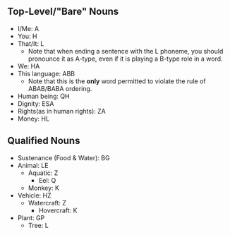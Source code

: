 ## Top-Level/"Bare" Nouns

- I/Me: A
- You: H
- That/It: L
	- Note that when ending a sentence with the L phoneme, you should pronounce it as A-type, even if it is playing a B-type role in a word.
- We: HA
- This language: ABB
	- Note that this is the **only** word permitted to violate the rule of ABAB/BABA ordering.
- Human being: QH
- Dignity: ESA
- Rights(as in human rights): ZA
- Money: HL

## Qualified Nouns

- Sustenance (Food & Water): BG
- Animal: LE
	- Aquatic: Z
		- Eel: Q
	- Monkey: K
- Vehicle: HZ
	- Watercraft: Z
		- Hovercraft: K
- Plant: GP
	- Tree: L
